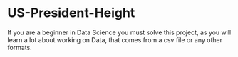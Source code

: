 # US-President-Height
If you are a beginner in Data Science you must solve this project, as you will learn a lot about working on Data, that comes from a csv file or any other formats.
